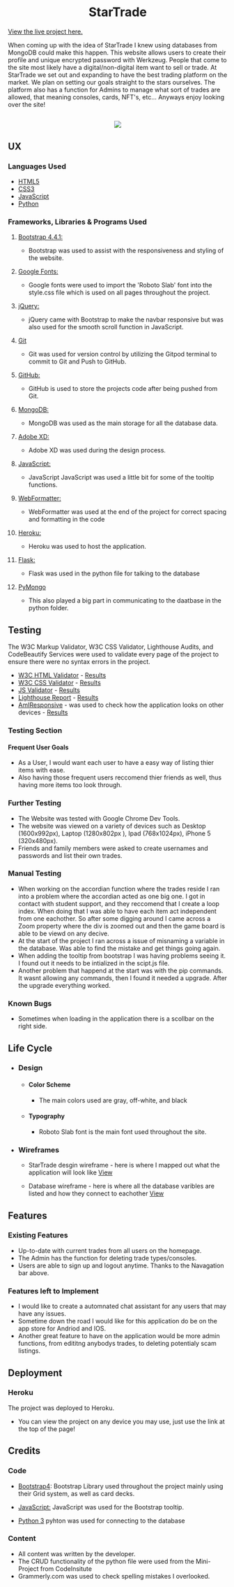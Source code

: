 <h1 align="center">StarTrade </h1>

[View the live project here.](https://star-trade.herokuapp.com/)

When coming up with the idea of StarTrade I knew using databases from MongoDB could make this happen. This website allows users to create their profile and unique encrypted password with Werkzeug. People that come to the site most likely have a digital/non-digital item want to sell or trade. At StarTrade we set out and expanding to have the best trading platform on the market. We plan on setting our goals straight to the stars ourselves. The platform also has a function for Admins to manage what sort of trades are allowed, that meaning consoles, cards, NFT's, etc... Anyways enjoy looking over the site!
<h2 align="center"><img src = "https://github.com/nickl98/StarTradeMS3/blob/master/static/images/Responsive/responsive_picture.png?raw=true"></h2>

## UX


### Languages Used

-   [HTML5](https://en.wikipedia.org/wiki/HTML5)
-   [CSS3](https://en.wikipedia.org/wiki/Cascading_Style_Sheets)
-   [JavaScript](https://www.JavaScript.com/)
-   [Python](https://www.python.org/)
### Frameworks, Libraries & Programs Used

1. [Bootstrap 4.4.1:](https://getbootstrap.com/docs/4.4/getting-started/introduction/)
    - Bootstrap was used to assist with the responsiveness and styling of the website.
2. [Google Fonts:](https://fonts.google.com/)
    - Google fonts were used to import the 'Roboto Slab' font into the style.css file which is used on all pages throughout the project.
3. [jQuery:](https://jquery.com/)
    - jQuery came with Bootstrap to make the navbar responsive but was also used for the smooth scroll function in JavaScript.
4. [Git](https://git-scm.com/)
    - Git was used for version control by utilizing the Gitpod terminal to commit to Git and Push to GitHub.
5. [GitHub:](https://github.com/)
    - GitHub is used to store the projects code after being pushed from Git.
6. [MongoDB:](https://www.mongodb.com/cloud/atlas1)
    - MongoDB was used as the main storage for all the database data.
7. [Adobe XD:](https://adobe.xd.com/)
    - Adobe XD was used during the design process.
8. [JavaScript:](https://www.JavaScript.com/)
    - JavaScript JavaScript was used a little bit for some of the tooltip functions.
9. [WebFormatter:](https://webformatter.com/html)
    -  WebFormatter was used at the end of the project for correct spacing and formatting in the code
10. [Heroku:](https://www.heroku.com/)
    - Heroku was used to host the application.
11. [Flask:]()
    - Flask was used in the python file for talking to the database

12. [PyMongo]()
    - This also played a big part in communicating to the daatbase in the python folder.


## Testing

The W3C Markup Validator, W3C CSS Validator, Lighthouse Audits, and CodeBeautify Services were used to validate every page of the project to ensure there were no syntax errors in the project.

-   [W3C HTML Validator](https://validator.w3.org/#validate_by_input) - [Results](https://github.com/nickl98/StarTradeMS3/blob/master/static/images/Responsive/lighthouse_valadation.png)
-   [W3C CSS Validator](https://jigsaw.w3.org/css-validator/#validate_by_input) - [Results](https://github.com/nickl98/StarTradeMS3/blob/master/static/images/Valadation%20pictures/CSS%20Valadation/css_valadation.png)
-   [JS Validator](https://codebeautify.org/jsvalidate) - [Results](https://github.com/nickl98/StarTradeMS3/blob/master/static/images/Valadation%20pictures/Javascript%20Valadation/javascript_val.png)
-   [Lighthouse Report](https://developers.google.com/web/tools/lighthouse#devtools) - [Results](https://github.com/nickl98/StarTradeMS3/blob/master/static/images/Responsive/lighthouse_valadation.png)
-   [AmIResponsive](http://ami.responsivedesign.is/?url=https%3A%2F%2Fstar-trade.herokuapp.com%2F) - was used to check how the application looks on other devices - [Results](https://github.com/nickl98/StarTradeMS3/blob/master/static/images/Responsive/responsive_picture.png)


### Testing Section


#### Frequent User Goals

- As a User, I would want each user to have a easy way of listing thier items with ease. 
- Also having those frequent users reccomend thier friends as well, thus having more items too look through.


  
### Further Testing

-   The Website was tested with Google Chrome Dev Tools.
-   The website was viewed on a variety of devices such as 
    Desktop (1600x992px), Laptop (1280x802px ), Ipad (768x1024px), iPhone 5 (320x480px). 
-   Friends and family members were asked to create usernames and passwords and list their own trades. 

### Manual Testing
-   When working on the accordian function where the trades reside I ran into a problem where the accordian acted as one big one. I got in contact with student support, and they reccomend that I create a loop index. When doing that I was able to have each item act independent from one eachother.
So after some digging around I came across a Zoom property where the div is zoomed out and then the game board is able to be viewd on any decive.
-  At the start of the project I ran across a issue of misnaming a variable in the database. Was able to find the mistake and get things going again.
-  When adding the tooltip from bootstrap I was having problems seeing it. I found out it needs to be intialized in the scipt.js file. 
- Another problem that happend at the start was with the pip commands. It wasnt allowing any commands, then I found it needed a upgrade. After the upgrade everything worked.
### Known Bugs

-   Sometimes when loading in the application there is a scollbar on the right side.





## Life Cycle

-   ### Design
    -   #### Color Scheme
        -   The main colors used are gray, off-white, and black
    -   #### Typography
        -   Roboto Slab font is the main font used throughout the site. 

*   ### Wireframes

    -   StarTrade desgin wireframe - here is where I mapped out what the application will look like [View](https://github.com/nickl98/StarTradeMS3/tree/master/static/images/Wireframes)

    - Database wireframe - here is where all the database varibles are listed and how they connect to eachother [View](https://github.com/nickl98/StarTradeMS3/blob/master/static/images/Database%20Diagrams/database.png.jpg)


    

## Features
### Existing Features
-   Up-to-date with current trades from all users on the homepage.
-   The Admin has the function for deleting trade types/consoles.
-   Users are able to sign up and logout anytime. Thanks to the Navagation bar above.
### Features left to Implement
- I would like to create a automnated chat assistant for any users that may have any issues. 
- Sometime down the road I would like for this application do be on the app store for Andriod and IOS.
- Another great feature to have on the application would be more admin functions, from edititng anybodys trades, to deleting potentialy scam listings.

## Deployment

### Heroku

The project was deployed to Heroku.

- You can view the project on any device you may use, just use the link at the top of the page!



## Credits

### Code



-   [Bootstrap4](https://getbootstrap.com/docs/4.4/getting-started/introduction/): Bootstrap Library used throughout the project mainly using their Grid system, as well as card decks.
 -  [JavaScript:](https://www.JavaScript.com/) JavaScript was used for the Bootstrap tooltip. 

 - [Python 3](https://www.python.org/) pyhton was used for connecting to the database
### Content

-   All content was written by the developer.
-   The CRUD functionality of the python file were used from the Mini-Project from CodeInsitute
-   Grammerly.com was used to check spelling mistakes I overlooked.

